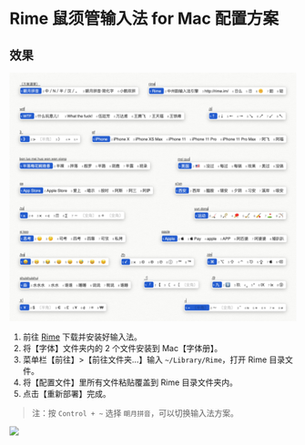 # Rime 鼠须管输入法 for Mac 配置方案
## 效果
![](图片/效果图.jpg)

1. 前往 [Rime](https://rime.im/) 下载并安装好输入法。
2. 将【字体】文件夹内的 2 个文件安装到 Mac【字体册】。
3. 菜单栏【前往】>【前往文件夹…】输入 `~/Library/Rime`，打开 Rime 目录文件。
4. 将【配置文件】里所有文件粘贴覆盖到 Rime 目录文件夹内。
5. 点击【重新部署】完成。

>注：按 `Control + ~` 选择 `朙月拼音`，可以切换输入法方案。


![](https://i.loli.net/2020/12/28/eMYzCETdGV3qQtB.png)

